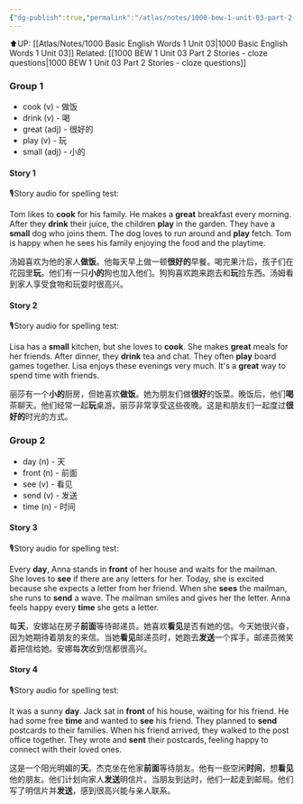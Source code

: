 ```yaml
---
{"dg-publish":true,"permalink":"/atlas/notes/1000-bew-1-unit-03-part-2-stories/"}
---
```


⬆️UP: [[Atlas/Notes/1000 Basic English Words 1 Unit 03\|1000 Basic English Words 1 Unit 03]]
Related: [[1000 BEW 1 Unit 03 Part 2 Stories - cloze questions\|1000 BEW 1 Unit 03 Part 2 Stories - cloze questions]]

### Group 1
- cook (v) - 做饭
- drink (v) - 喝
- great (adj) - 很好的
- play (v) - 玩
- small (adj) - 小的
#### Story 1
🎙️Story audio for spelling test:

Tom likes to **cook** for his family. He makes a **great** breakfast every morning. After they **drink** their juice, the children **play** in the garden. They have a **small** dog who joins them. The dog loves to run around and **play** fetch. Tom is happy when he sees his family enjoying the food and the playtime.

汤姆喜欢为他的家人**做饭**。他每天早上做一顿**很好的**早餐。喝完果汁后，孩子们在花园里**玩**。他们有一只**小的**狗也加入他们。狗狗喜欢跑来跑去和**玩**捡东西。汤姆看到家人享受食物和玩耍时很高兴。

#### Story 2
🎙️Story audio for spelling test:

Lisa has a **small** kitchen, but she loves to **cook**. She makes **great** meals for her friends. After dinner, they **drink** tea and chat. They often **play** board games together. Lisa enjoys these evenings very much. It's a **great** way to spend time with friends.

丽莎有一个**小的**厨房，但她喜欢**做饭**。她为朋友们做**很好**的饭菜。晚饭后，他们**喝**茶聊天。他们经常一起**玩**桌游。丽莎非常享受这些夜晚。这是和朋友们一起度过**很好的**时光的方式。

### Group 2
- day (n) - 天
- front (n) - 前面
- see (v) - 看见
- send (v) - 发送
- time (n) - 时间
#### Story 3
🎙️Story audio for spelling test:

Every **day**, Anna stands in **front** of her house and waits for the mailman. She loves to **see** if there are any letters for her. Today, she is excited because she expects a letter from her friend. When she **sees** the mailman, she runs to **send** a wave. The mailman smiles and gives her the letter. Anna feels happy every **time** she gets a letter.

每**天**，安娜站在房子**前面**等待邮递员。她喜欢**看见**是否有她的信。今天她很兴奋，因为她期待着朋友的来信。当她**看见**邮递员时，她跑去**发送**一个挥手。邮递员微笑着把信给她。安娜每**次**收到信都很高兴。

#### Story 4
🎙️Story audio for spelling test:

It was a sunny **day**. Jack sat in **front** of his house, waiting for his friend. He had some free **time** and wanted to **see** his friend. They planned to **send** postcards to their families. When his friend arrived, they walked to the post office together. They wrote and **sent** their postcards, feeling happy to connect with their loved ones.

这是一个阳光明媚的**天**。杰克坐在他家**前面**等待朋友。他有一些空闲**时间**，想**看见**他的朋友。他们计划向家人**发送**明信片。当朋友到达时，他们一起走到邮局。他们写了明信片并**发送**，感到很高兴能与亲人联系。
